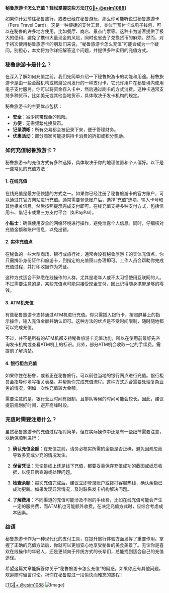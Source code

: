 **秘鲁旅游卡怎么充值？轻松掌握这些方法[[TG💪+ @esim1088](https://t.me/s/esim1088)]**

如果你计划前往秘鲁旅行，或者已经在秘鲁游玩，那么你可能听说过秘鲁旅游卡（Peru Travel Card）。这是一种便捷的支付工具，类似于预付卡或电子钱包，可以在秘鲁的许多地方使用，比如餐厅、商店、景点门票等。这种卡为游客提供了极大的便利，避免了携带大量现金的风险，同时也省去了兑换货币的麻烦。然而，对于初次使用秘鲁旅游卡的朋友们来说，“秘鲁旅游卡怎么充值”可能会成为一个疑问。别担心，本文将为你详细解答这个问题，并提供多种实用的充值方式。

### 秘鲁旅游卡是什么？

在深入了解如何充值之前，我们先简单介绍一下秘鲁旅游卡的功能和用途。秘鲁旅游卡是由一些金融机构或旅游公司发行的一种支付卡，它允许用户在秘鲁境内使用电子支付服务。你可以将资金存入卡中，然后通过刷卡的方式消费。这种卡通常支持多种货币，比如美元或其他当地货币，具体取决于发卡机构的规定。

秘鲁旅游卡的主要优点包括：
- **安全**：减少携带现金的风险。
- **方便**：无需频繁兑换货币。
- **记录清晰**：所有交易都会被记录下来，便于管理财务。
- **优惠活动**：部分商家可能提供持卡消费的折扣或积分奖励。

### 如何充值秘鲁旅游卡？

秘鲁旅游卡的充值方式有多种选择，具体取决于你的地理位置和个人偏好。以下是一些常见的充值方法：

#### 1. 在线充值

在线充值是最方便快捷的方式之一。如果你已经注册了秘鲁旅游卡的官方账户，可以通过其官方网站进行充值。通常需要登录账户后，选择“充值”选项，输入卡号和其他相关信息，然后按照提示完成支付即可。在线充值支持多种支付方式，包括信用卡、借记卡或第三方支付平台（如PayPal）。

**小贴士**：确保使用安全的网络环境进行操作，避免泄露个人信息。同时，仔细核对充值金额和账户信息，以免出错。

#### 2. 实体充值点

在秘鲁的一些大型商场、银行或旅行社，通常会设有秘鲁旅游卡的实体充值点。你只需携带身份证件和旅游卡，到指定的充值窗口办理即可。工作人员会帮助你完成充值过程，并打印收据作为凭证。

这种方式适合不熟悉在线操作的人群，尤其是老年人或不太习惯使用互联网的人。不过需要注意的是，某些充值点可能只接受现金支付，因此记得随身携带足够的零钱。

#### 3. ATM机充值

有些秘鲁旅游卡支持通过ATM机进行充值。你只需插入银行卡，按照屏幕上的指示操作，输入充值金额并确认即可。这种方法的优点是不受时间限制，随时随地都可以完成充值。

不过，并不是所有的ATM机都支持秘鲁旅游卡充值功能，所以在使用前最好先咨询发卡机构或查看ATM机上的标识。此外，部分ATM机会收取一定的手续费，需提前了解清楚。

#### 4. 银行柜台充值

如果你住在秘鲁，或者正在秘鲁旅行，可以前往当地的银行网点进行充值。银行柜员会指导你填写相关表格，并帮助你完成充值流程。这种方式适合需要处理复杂业务的情况，例如一次性充值较大金额。

需要注意的是，银行营业时间有限制，且排队等候的时间可能会较长。因此，建议提前规划好时间，避开高峰时段。

### 充值时需要注意什么？

虽然秘鲁旅游卡的充值过程相对简单，但在实际操作中还是有一些细节需要注意，以确保顺利进行：

1. **确认充值金额**：在充值之前，请务必核实所需的金额是否正确，避免因疏忽而导致多充或少充的情况发生。
   
2. **保留凭证**：无论是线上还是线下充值，都要妥善保存充值成功的截图或纸质收据，以便日后查询或处理问题。

3. **检查余额**：每次充值完成后，建议立即登录账户或拨打客服热线，确认余额已成功更新。如果发现异常情况，及时联系发卡机构解决问题。

4. **了解费用**：不同渠道的充值可能涉及不同的手续费，比如在线充值可能会产生一定的服务费，而ATM机也可能额外收费。在决定充值方式时，应综合考虑成本因素。

### 结语

秘鲁旅游卡作为一种现代化的支付工具，在提升旅行体验方面发挥了重要作用。掌握了正确的充值方法后，你就可以更加安心地享受秘鲁的美食美景了。无论你是喜欢在线操作的年轻人，还是更倾向于传统方式的长辈们，总能找到适合自己的充值途径。

希望这篇文章能解答你关于“秘鲁旅游卡怎么充值”的疑惑。如果你还有其他问题，欢迎随时留言讨论。祝你在秘鲁度过一段愉快而难忘的旅程！

[[TG💪+ @esim1088](https://t.me/s/esim1088) ![Image](https://i.postimg.cc/4NQfJmqS/Snipaste-2025-05-13-00-14-12.png)]